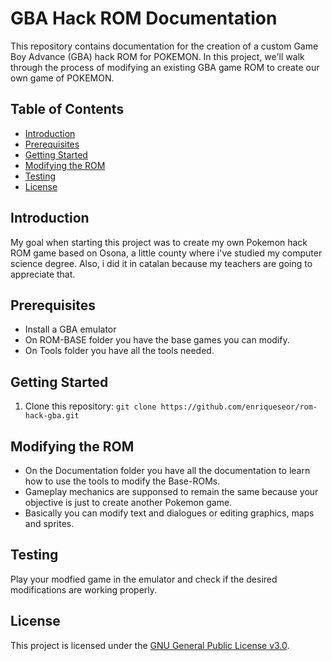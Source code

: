 # GBA Hack ROM Documentation

This repository contains documentation for the creation of a custom Game Boy Advance (GBA) hack ROM for POKEMON. In this project, we'll walk through the process of modifying an existing GBA game ROM to create our own game of POKEMON.

## Table of Contents

- [Introduction](#introduction)
- [Prerequisites](#prerequisites)
- [Getting Started](#getting-started)
- [Modifying the ROM](#modifying-the-rom)
- [Testing](#testing)
- [License](#license)

## Introduction

My goal when starting this project was to create my own Pokemon hack ROM game based on Osona, 
a little county where i've studied my computer science degree. Also, i did it in catalan because
my teachers are going to appreciate that.

## Prerequisites

- Install a GBA emulator
- On ROM-BASE folder you have the base games you can modify.
- On Tools folder you have all the tools needed.

## Getting Started

1. Clone this repository: `git clone https://github.com/enriqueseor/rom-hack-gba.git`

## Modifying the ROM

- On the Documentation folder you have all the documentation to learn how to use the tools to modify the Base-ROMs.
- Gameplay mechanics are supponsed to remain the same because your objective is just to create another Pokemon game.
- Basically you can modify text and dialogues or editing graphics, maps and sprites.

## Testing

Play your modfied game in the emulator and check if the desired modifications are working properly.

## License

This project is licensed under the [GNU General Public License v3.0](LICENSE).
